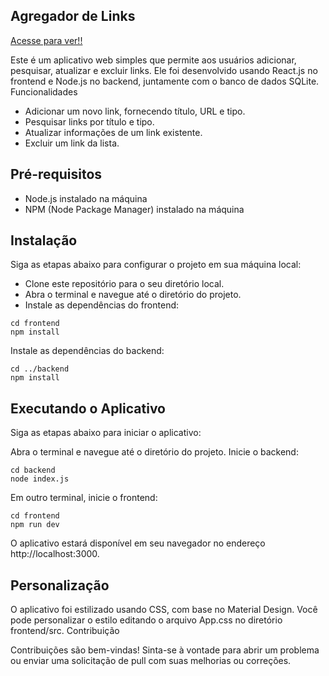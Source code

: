 ## Agregador de Links

[Acesse para ver!!](https://agregadordelinks.netlify.app/)

Este é um aplicativo web simples que permite aos usuários adicionar, pesquisar, atualizar e excluir links. Ele foi desenvolvido usando React.js no frontend e Node.js no backend, juntamente com o banco de dados SQLite.
Funcionalidades

* Adicionar um novo link, fornecendo título, URL e tipo.
* Pesquisar links por título e tipo.
* Atualizar informações de um link existente.
* Excluir um link da lista.

## Pré-requisitos

* Node.js instalado na máquina
* NPM (Node Package Manager) instalado na máquina

## Instalação

Siga as etapas abaixo para configurar o projeto em sua máquina local:

* Clone este repositório para o seu diretório local.
* Abra o terminal e navegue até o diretório do projeto.
* Instale as dependências do frontend:

```shell
cd frontend
npm install 
```

Instale as dependências do backend:

```shell
cd ../backend
npm install 
```

## Executando o Aplicativo

Siga as etapas abaixo para iniciar o aplicativo:

Abra o terminal e navegue até o diretório do projeto.
Inicie o backend:

```shell
cd backend
node index.js
```

Em outro terminal, inicie o frontend:

```shell
cd frontend
npm run dev
```
O aplicativo estará disponível em seu navegador no endereço http://localhost:3000.

## Personalização

O aplicativo foi estilizado usando CSS, com base no Material Design. Você pode personalizar o estilo editando o arquivo App.css no diretório frontend/src.
Contribuição

Contribuições são bem-vindas! Sinta-se à vontade para abrir um problema ou enviar uma solicitação de pull com suas melhorias ou correções.
